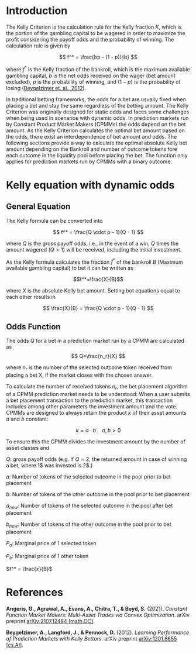# Introduction
The Kelly Criterion is the calculation rule for the Kelly fraction $K$, which is the portion of the gambling capital to be wagered in order to maximize the profit considering the payoff odds and the probability of winning. The calculation rule is given by

$$
f^* = \frac{bp - (1 - p)}{b}
$$

where $f^*$ is the Kelly fraction of the bankroll, which is the maximum available gambling capital, $b$ is the net odds received on the wager (bet amount excluded), $p$ is the probability of winning, and $(1-p)$ is the probability of losing ([Beygelzimer et. al., 2012](#references)).

In traditional betting frameworks, the odds for a bet are usually fixed when placing a bet and stay the same regardless of the betting amount. The Kelly Criterion was originally designed for static odds and faces some challenges when being used in scenarios with dynamic odds. In prediction markets run by Constant Product Market Makers (CPMMs) the odds depend on the bet amount. As the Kelly Criterion calculates the optimal bet amount based on the odds, there exist an interdependence of bet amount and odds. The following sections provide a way to calculate the optimal absolute Kelly bet amount depending on the Bankroll and number of outcome tokens fore each outcome in the liquidity pool before placing the bet. The function only applies for prediction markets run by CPMMs with a binary outcome.

# Kelly equation with dynamic odds
## General Equation
The Kelly formula can be converted into 

$$
f^* = \frac{Q \cdot p - 1}{Q - 1}
$$

where $Q$ is the gross payoff odds, i.e., in the event of a win, $Q$ times the amount wagered $( Q > 1 )$ will be received, including the initial investment. 

As the Kelly formula calculates the fraction $f^*$ of the bankroll $B$ (Maximum available gambling capital) to bet it can be written as

$$f^*=\frac{X}{B}$$

where $X$ is the absolute Kelly bet amount. Setting bot equations equal to each other results in 

$$
\frac{X}{B} = \frac{Q \cdot p - 1}{Q - 1}
$$

## Odds Function
The odds $Q$ for a bet in a prediction market run by a CPMM are calculated as
$$
Q=\frac{n_r}{X}
$$

where $n_r$ is the number of the selected outcome token received from placing a bet X, if the market closes with the chosen answer.

To calculate the number of received tokens $n_r$, the bet placement algorithm of a CPMM prediction market needs to be understood: When a user submits a bet placement transaction to the prediction market, this transaction includes among other parameters the investment amount and the vote. CPMMs are designed to always retain the product $k$ of their asset amounts $a$ and $b$ constant: 

$$k=a \cdot b \quad a,b > 0$$

To ensure this the CPMM divides the investment amount by the number of asset classes and 


$Q$: gross payoff odds (e.g. If $Q=2$, the returned amount in case of winning a bet, where 1$ was invested is 2$.)

$a$: Number of tokens of the selected outcome in the pool prior to bet placement

$b$: Number of tokens of the other outcome in the pool prior to bet placement

$a_{new}$: Number of tokens of the selected outcome in the pool after bet placement

$b_{new}$: Number of tokens of the other outcome in the pool prior to bet placement

$P_a$: Marginal price of $1$ selected token

$P_b$: Marginal price of $1$ other token








$f^* = \frac{x}{B}$






# References
**Angeris, G., Agrawal, A., Evans, A., Chitra, T., & Boyd, S.** (2021). *Constant Function Market Makers: Multi-Asset Trades via Convex Optimization*. arXiv preprint [arXiv:2107.12484 [math.OC]](https://arxiv.org/abs/2107.12484).

**Beygelzimer, A., Langford, J., & Pennock, D.** (2012). *Learning Performance of Prediction Markets with Kelly Bettors*. arXiv preprint [arXiv:1201.6655 [cs.AI]](https://arxiv.org/abs/1201.6655).


